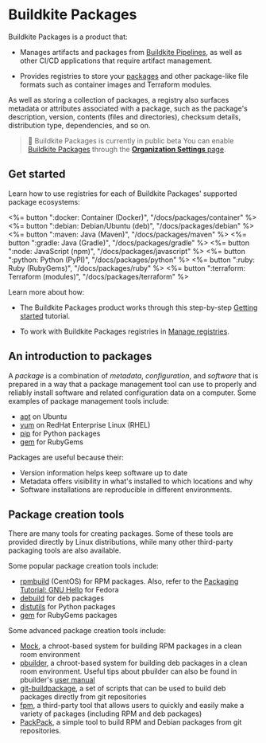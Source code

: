 # Buildkite Packages

Buildkite Packages is a product that:

- Manages artifacts and packages from [Buildkite Pipelines](/docs/pipelines), as well as other CI/CD applications that require artifact management.

- Provides registries to store your [packages](/docs/packages#an-introduction-to-packages) and other package-like file formats such as container images and Terraform modules.

As well as storing a collection of packages, a registry also surfaces metadata or attributes associated with a package, such as the package's description, version, contents (files and directories), checksum details, distribution type, dependencies, and so on.

> 📘 Buildkite Packages is currently in public beta
> You can enable [Buildkite Packages](https://buildkite.com/packages) through the [**Organization Settings** page](/docs/packages/permissions#enabling-buildkite-packages).

## Get started

Learn how to use registries for each of Buildkite Packages' supported package ecosystems:

<!-- vale off -->

<div class="ButtonGroup">
  <!-- <%= button ":alpine: Alpine (apk)", "/docs/packages/alpine" %> -->
  <%= button ":docker: Container (Docker)", "/docs/packages/container" %>
  <%= button ":debian: Debian/Ubuntu (deb)", "/docs/packages/debian" %>
  <%= button ":maven: Java (Maven)", "/docs/packages/maven" %>
  <%= button ":gradle: Java (Gradle)", "/docs/packages/gradle" %>
  <%= button ":node: JavaScript (npm)", "/docs/packages/javascript" %>
  <%= button ":python: Python (PyPI)", "/docs/packages/python" %>
  <!-- <%= button ":redhat: RedHat (RPM)", "/docs/packages/redhat" %> -->
  <%= button ":ruby: Ruby (RubyGems)", "/docs/packages/ruby" %>
  <%= button ":terraform: Terraform (modules)", "/docs/packages/terraform" %>
</div>

<!-- vale on -->

Learn more about how:

- The Buildkite Packages product works through this step-by-step [Getting started](/docs/packages/getting-started) tutorial.

- To work with Buildkite Packages registries in [Manage registries](/docs/packages/manage-registries).

## An introduction to packages

A _package_ is a combination of _metadata_, _configuration_, and _software_ that is prepared in a way that a package management tool can use to properly and reliably install software and related configuration data on a computer. Some examples of package management tools include:

- [apt](https://help.ubuntu.com/community/Repositories/CommandLine) on Ubuntu
- [yum](https://access.redhat.com/site/documentation/en-US/Red_Hat_Enterprise_Linux/5/html/Deployment_Guide/c1-yum.html) on RedHat Enterprise Linux (RHEL)
- [pip](https://pip.pypa.io/) for Python packages
- [gem](http://guides.rubygems.org/) for RubyGems

Packages are useful because their:

- Version information helps keep software up to date
- Metadata offers visibility in what's installed to which locations and why
- Software installations are reproducible in different environments.

## Package creation tools

There are many tools for creating packages. Some of these tools are provided directly by Linux distributions, while many other third-party packaging tools are also available.

Some popular package creation tools include:

- [rpmbuild](http://wiki.centos.org/HowTos/SetupRpmBuildEnvironment) (CentOS) for RPM packages. Also, refer to the [Packaging Tutorial: GNU Hello](https://docs.fedoraproject.org/en-US/package-maintainers/Packaging_Tutorial_GNU_Hello/) for Fedora
- [debuild](https://wiki.debian.org/Packaging/Intro) for deb packages
- [distutils](https://docs.python.org/2/distutils/builtdist.html) for Python packages
- [gem](http://guides.rubygems.org/make-your-own-gem/) for RubyGems packages

Some advanced package creation tools include:

- [Mock](https://rpm-software-management.github.io/mock/), a chroot-based system for building RPM packages in a clean room environment
- [pbuilder](https://wiki.ubuntu.com/PbuilderHowto), a chroot-based system for building deb packages in a clean room environment. Useful tips about pbuilder can also be found in pbuilder's [user manual](http://www.netfort.gr.jp/~dancer/software/pbuilder-doc/pbuilder-doc.html)
- [git-buildpackage](http://honk.sigxcpu.org/projects/git-buildpackage/manual-html/gbp.html), a set of scripts that can be used to build deb packages directly from git repositories
- [fpm](https://github.com/jordansissel/fpm), a third-party tool that allows users to quickly and easily make a variety of packages (including RPM and deb packages)
- [PackPack](https://github.com/packpack/packpack), a simple tool to build RPM and Debian packages from git repositories.

